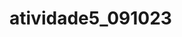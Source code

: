 # atividade5_091023

<!DOCTYPE html>
<html lang="pt-br">
<head>
    <meta charset="UTF-8">
    <meta name="viewport" content="width=device-width, initial-scale=1.0">
    <title>Document</title>
</head>
<body>
    <script>

        function NomedeLista()
        {

            var nomeTodo, UltimoNome, UltimoEspaco, ultimaLetra, primeiroNome;
            
            nomeTodo = (document.Nome.nome_completo.value);
            UltimoEspaco = (nomeTodo.lastIndexOf(" "));
            UltimoNome = (nomeTodo.substring(UltimoEspaco));
            primeiroNome = (nomeTodo.substr(0,UltimoEspaco));

            document.writeln("<p> Entrada : " + nomeTodo + ".</p>");
            document.writeln("<p> Saída : " + UltimoNome + ", " + primeiroNome + ".</p>");

        }

    </script>
    <Form name="Nome">

        Informe aqui o nome a ser armazenado: <input type="text" name="nome_completo" placeholder="Ex: Nome Sobrenome...">
        <input type="submit" name="Entrada" value="Enviar" onclick="NomedeLista()">
    
    </Form>
</body>
</html>
